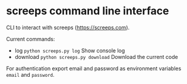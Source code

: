 # screeps command line interface

CLI to interact with screeps (https://screeps.com).

Current commands:
  - log `python screeps.py log` Show console log
  - download `python screeps.py download` Download the current code

For authentication export email and password as environment variables `email` and `password`.


